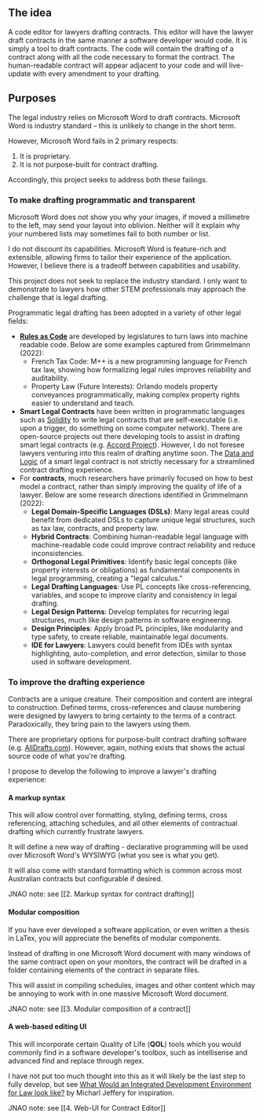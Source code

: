 
## The idea

A code editor for lawyers drafting contracts. This editor will have the lawyer draft contracts in the same manner a software developer would code. It is simply a tool to draft contracts. The code will contain the drafting of a contract along with all the code necessary to format the contract. The human-readable contract will appear adjacent to your code and will live-update with every amendment to your drafting.

## Purposes

The legal industry relies on Microsoft Word to draft contracts. Microsoft Word is industry standard – this is unlikely to change in the short term. 

However, Microsoft Word fails in 2 primary respects:
1. It is proprietary.
2. It is not purpose-built for contract drafting.

Accordingly, this project seeks to address both these failings.

### To make drafting programmatic and transparent

Microsoft Word does not show you why your images, if moved a millimetre to the left, may send your layout into oblivion. Neither will it explain why your numbered lists may sometimes fail to both number or list.

I do not discount its capabilities. Microsoft Word is feature-rich and extensible, allowing firms to tailor their experience of the application. However, I believe there is a tradeoff between capabilities and usability.

This project does not seek to replace the industry standard. I only want to demonstrate to lawyers how other STEM professionals may approach the challenge that is legal drafting.

Programmatic legal drafting has been adopted in a variety of other legal fields:
* **[Rules as Code](https://www.govcms.gov.au/rac)** are developed by legislatures to turn laws into machine readable code. Below are some examples captured from Grimmelmann (2022):
	* French Tax Code: M++ is a new programming language for French tax law, showing how formalizing legal rules improves reliability and auditability.
    - Property Law (Future Interests): Orlando models property conveyances programmatically, making complex property rights easier to understand and teach.
* **Smart Legal Contracts** have been written in programmatic languages such as [Solidity](https://soliditylang.org/) to write legal contracts that are self-executable (i.e. upon a trigger, do something on some computer network). There are open-source projects out there developing tools to assist in drafting smart legal contracts (e.g. [Accord Project](https://accordproject.org/)). However, I do not foresee lawyers venturing into this realm of drafting anytime soon. The [Data and Logic](https://accordproject.org/intro-video/) of a smart legal contract is not strictly necessary for a streamlined contract drafting experience.
* For **contracts**, much researchers have primarily focused on how to best model a contract, rather than simply improving the quality of life of a lawyer. Below are some research directions identified in Grimmelmann (2022):
	* **Legal Domain-Specific Languages (DSLs)**: Many legal areas could benefit from dedicated DSLs to capture unique legal structures, such as tax law, contracts, and property law.
    - **Hybrid Contracts**: Combining human-readable legal language with machine-readable code could improve contract reliability and reduce inconsistencies.
    - **Orthogonal Legal Primitives**: Identify basic legal concepts (like property interests or obligations) as fundamental components in legal programming, creating a "legal calculus."
    - **Legal Drafting Languages**: Use PL concepts like cross-referencing, variables, and scope to improve clarity and consistency in legal drafting.
    - **Legal Design Patterns**: Develop templates for recurring legal structures, much like design patterns in software engineering.
    - **Design Principles**: Apply broad PL principles, like modularity and type safety, to create reliable, maintainable legal documents.
    - **IDE for Lawyers**: Lawyers could benefit from IDEs with syntax highlighting, auto-completion, and error detection, similar to those used in software development.

### To improve the drafting experience

Contracts are a unique creature. Their composition and content are integral to construction. Defined terms, cross-references and clause numbering were designed by lawyers to bring certainty to the terms of a contract. Paradoxically, they bring pain to the lawyers using them.

There are proprietary options for purpose-built contract drafting software (e.g. [AllDrafts.com](https://alldrafts.com/try)). However, again, nothing exists that shows the actual source code of what you're drafting. 

I propose to develop the following to improve a lawyer's drafting experience:

#### A markup syntax 
This will allow control over formatting, styling, defining terms, cross referencing, attaching schedules, and all other elements of contractual drafting which currently frustrate lawyers. 

It will define a new way of drafting - declarative programming will be used over Microsoft Word's WYSIWYG (what you see is what you get). 

It will also come with standard formatting which is common across most Australian contracts but configurable if desired.

JNAO note: see [[2. Markup syntax for contract drafting]]

#### Modular composition 
If you have ever developed a software application, or even written a thesis in LaTex, you will appreciate the benefits of modular components. 

Instead of drafting in one Microsoft Word document with many windows of the same contract open on your monitors, the contract will be drafted in a folder containing elements of the contract in separate files. 

This will assist in compiling schedules, images and other content which may be annoying to work with in one massive Microsoft Word document. 

JNAO note: see [[3. Modular composition of a contract]]


#### A web-based editing UI
This will incorporate certain Quality of Life (**QOL**) tools which you would commonly find in a software developer's toolbox, such as intellisense and advanced find and replace through regex. 

I have not put too much thought into this as it will likely be the last step to fully develop, but see [What Would an Integrated Development Environment for Law look like?](https://law.mit.edu/pub/whatwouldanintegrateddevelopmentenvironmentforlawlooklike/release/2) by Micharl Jeffery for inspiration.

JNAO note: see [[4. Web-UI for Contract Editor]] 